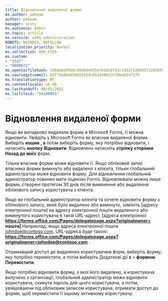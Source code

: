 ```yaml
---
title: Відновлення видаленої форми
ms.author: pebaum
author: pebaum
manager: scotv
ms.audience: Admin
ms.topic: article
ms.service: o365-administration
ROBOTS: NOINDEX, NOFOLLOW
localization_priority: Normal
ms.collection: Adm_O365
ms.custom:
- "2547"
- "9000672"
ms.openlocfilehash: 186da6e95b6c5806de855e7e38cbf31c1d52f148935532658fae0cc3fe111f35
ms.sourcegitcommit: b5f7da89a650d2915dc652449623c78be6247175
ms.translationtype: MT
ms.contentlocale: uk-UA
ms.lasthandoff: 08/05/2021
ms.locfileid: "54109801"
---
```

# <a name="restore-a-deleted-form"></a>Відновлення видаленої форми

Якщо ви випадково видалили форму в Microsoft Forms, її можна відновити. Увійдіть у Microsoft Forms як власник видаленої форми. Виберіть **кошик , а** потім виберіть форму, яку потрібно відновити, і натисніть **кнопку Відновити**. Відновлено натисніть **стрілку сторінки Назад до моїх** форм.

Тільки власник форми може відновити її. Якщо обліковий запис власника форми вимкнуто або видалено з клієнта, тільки глобальний адміністратор може відновити форму. Для відновлення глобальний адміністратор повинен мати ліцензію Forms. Відновлювати можна лише форми, створені протягом 30 днів після вимкнення або видалення облікового запису користувача з клієнта.

Якщо ви глобальний адміністратор клієнта та хочете відновити форму з облікового запису, який було видалено або вимкнуто, замініть [адресу електронної пошти] на адресу електронної пошти видаленого або вимкнутого користувача в такій URL-адресі: [адреса електронної **https://forms.office.com/Pages/delegatepage.aspx?originalowner= пошти]** Наприклад, якщо адреса електронної пошти johndoe@contoso.com, URL-адреса буде такою: **https://forms.office.com/Pages/delegatepage.aspx?originalowner=johndoe@contoso.com** . 

Отримавший доступ до видалених користувачем форм, виберіть форму, яку потрібно перемістити, а потім виберіть Додаткові дії **з**  >  **формою Перемістити**.

Якщо потрібно відновити форму, з якої його видалено, а користувача вилучено з організації, глобальний адміністратор може відновити користувача, скинути пароль для цього користувача, а потім, увійшоваючи під обліковим записом користувача, отримати доступ до форми, щоб перемістити її іншому активному користувачу. 